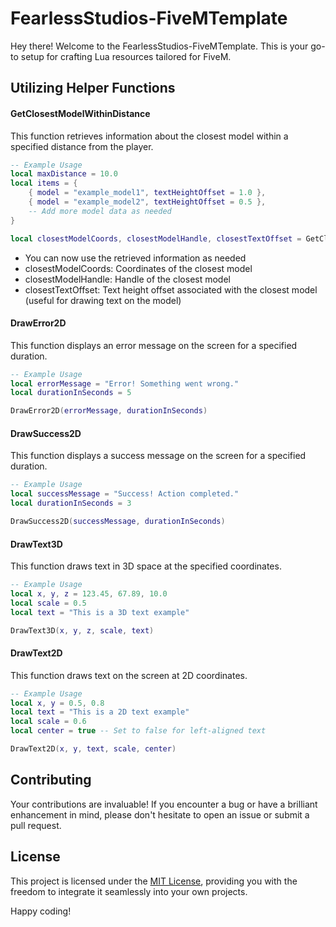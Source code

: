 # FearlessStudios-FiveMTemplate

Hey there! Welcome to the FearlessStudios-FiveMTemplate. This is your go-to setup for crafting Lua resources tailored for FiveM.

## Utilizing Helper Functions

#### GetClosestModelWithinDistance

This function retrieves information about the closest model within a specified distance from the player.

```lua
-- Example Usage
local maxDistance = 10.0
local items = {
    { model = "example_model1", textHeightOffset = 1.0 },
    { model = "example_model2", textHeightOffset = 0.5 },
    -- Add more model data as needed
}

local closestModelCoords, closestModelHandle, closestTextOffset = GetClosestModelWithinDistance(maxDistance, items)
```

- You can now use the retrieved information as needed
- closestModelCoords: Coordinates of the closest model
- closestModelHandle: Handle of the closest model
- closestTextOffset: Text height offset associated with the closest model (useful for drawing text on the model)

#### DrawError2D

This function displays an error message on the screen for a specified duration.

```lua
-- Example Usage
local errorMessage = "Error! Something went wrong."
local durationInSeconds = 5

DrawError2D(errorMessage, durationInSeconds)
```

#### DrawSuccess2D

This function displays a success message on the screen for a specified duration.

```lua
-- Example Usage
local successMessage = "Success! Action completed."
local durationInSeconds = 3

DrawSuccess2D(successMessage, durationInSeconds)
```

#### DrawText3D

This function draws text in 3D space at the specified coordinates.

```lua
-- Example Usage
local x, y, z = 123.45, 67.89, 10.0
local scale = 0.5
local text = "This is a 3D text example"

DrawText3D(x, y, z, scale, text)
```

#### DrawText2D

This function draws text on the screen at 2D coordinates.

```lua
-- Example Usage
local x, y = 0.5, 0.8
local text = "This is a 2D text example"
local scale = 0.6
local center = true -- Set to false for left-aligned text

DrawText2D(x, y, text, scale, center)
```


## Contributing

Your contributions are invaluable! If you encounter a bug or have a brilliant enhancement in mind, please don't hesitate to open an issue or submit a pull request.

## License

This project is licensed under the [MIT License](LICENSE), providing you with the freedom to integrate it seamlessly into your own projects.

Happy coding!
